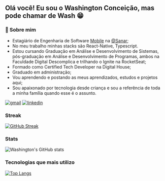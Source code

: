 ## Olá você! Eu sou o Washington Conceição, mas pode chamar de Wash 😁
### 🚀 Sobre mim
- Estagiário de Engenharia de Software [Mobile](https://play.google.com/store/apps/details?id=br.com.sanarflix&hl=pt_BR&gl=US&pli=1) na [@Sanar](https://sanarflix.com.br/home/);
- No meu trabalho minhas stacks são React-Native, Typescript.
- Estou cursando Graduação em Análise e Desenvolvimento de Sistemas, pós-graduação em Análise e Desenvolvimento de Programas, ambos na Faculdade Digital Descomplica e trilhando o Ignite na RocketSeat;
- Formado como Certified Tech Developer na Digital House;
- Graduado em administração;
- Vou aprendendo e postando as meus aprendizados, estudos e projetos aqui;
- Sou apaixonado por tecnologia desde criança e sou a referência de toda a minha família quando esse é o assunto.




[![gmail](https://img.shields.io/badge/Gmail-D14836?style=for-the-badge&logo=gmail&logoColor=white)](mailto:washingtonldamacenac@gmail.com?Subject=Ol%E1%20Washington%2C%20vi%20seu%20perfil%20no%20github)
[![linkedin](https://img.shields.io/badge/LinkedIn-0077B5?style=for-the-badge&logo=linkedin&logoColor=white)](https://www.linkedin.com/in/washingtonldamacenac/)

### Streak
[![GitHub Streak](https://streak-stats.demolab.com/?user=1pretom)](https://git.io/streak-stats)

### Stats
![Washington's GitHub stats](https://github-readme-stats.vercel.app/api?username=1pretom&show_icons=true&theme=synthwave)

### Tecnologias que mais utilizo

[![Top Langs](https://github-readme-stats.vercel.app/api/top-langs/?username=1pretom)](https://github.com/anuraghazra/github-readme-stats)
